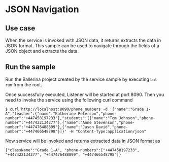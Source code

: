 # JSON Navigation
## Use case
When the service is invoked with JSON data, it returns extracts the data in JSON format. This sample can be used to navigate through the fields of a JSON object and extracts the data.

## Run the sample
Run the Ballerina project created by the service sample by executing `bal run` from the root.

Once successfully executed, Listener will be started at port 8090. Then you need to invoke the service using the following curl command
```
$ curl http://localhost:8090/phone_numbers -d '{"name":"Grade 1-A","teacher":{"name":"Katherine Peterson","phone-number":"+447458197233"},"students":[{"name":"Tom Johnson","phone-number":"+447422134277"},{"name":"Anne Stevenson","phone-number":"+447476488899"},{"name":"Jason David","phone-number":"+447466548798"}]}' -H "Content-Type:application/json"
```
Now service will be invoked and returns extracted data in JSON format as  
```
{"className":"Grade 1-A", "phone-numbers":["+447458197233", "+447422134277", "+447476488899", "+447466548798"]}
```
